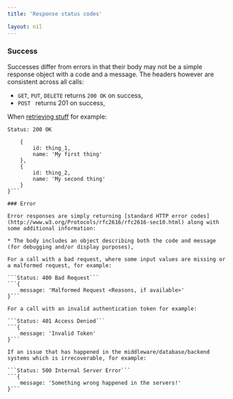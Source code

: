 ```yaml
---
title: 'Response status codes'

layout: nil
---
```


### Success

Successes differ from errors in that their body may not be a simple response object with a code and a message. The headers however are consistent across all calls:

* `GET`, `PUT`, `DELETE` returns `200 OK` on success,
* `POST ` returns 201 on success,

When [retrieving stuff](#get-stuff) for example:

```Status: 200 OK```
```{
    {
        id: thing_1,
        name: 'My first thing'
    },
    {
        id: thing_2,
        name: 'My second thing'
    }
}```

### Error

Error responses are simply returning [standard HTTP error codes](http://www.w3.org/Protocols/rfc2616/rfc2616-sec10.html) along with some additional information:

* The body includes an object describing both the code and message (for debugging and/or display purposes),

For a call with a bad request, where some input values are missing or a malformed request, for example:

```Status: 400 Bad Request```
```{
    message: 'Malformed Request <Reasons, if available>'
}```

For a call with an invalid authentication token for example:

```Status: 401 Access Denied```
```{
    message: 'Invalid Token'
}```

If an issue that has happened in the middleware/database/backend systems which is irrecoverable, for example:

```Status: 500 Internal Server Error```
```{
    message: 'Something wrong happened in the servers!'
}```

